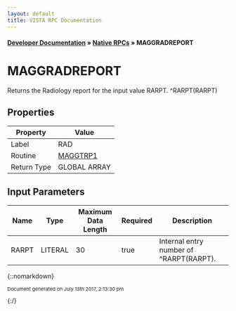 ```yaml
---
layout: default
title: VISTA RPC Documentation
---
```


#### [Developer Documentation](../index) &#187; [Native RPCs](TableOfContents) &#187; MAGGRADREPORT<br/>
# MAGGRADREPORT

Returns the Radiology report for the input value RARPT.  ^RARPT(RARPT)

## Properties

Property | Value
--- | ---
Label | RAD
Routine | [MAGGTRP1](http://code.osehra.org/dox/Routine_MAGGTRP1_source.html)
Return Type | GLOBAL ARRAY


## Input Parameters

Name | Type | Maximum Data Length | Required | Description
--- | --- | --- | --- | ---
RARPT | LITERAL | 30 | true | Internal entry number of ^RARPT(RARPT).



{::nomarkdown} <br/><p style="font-size: 11px">Document generated on July 13th 2017, 2:13:30 pm</p>{:/}